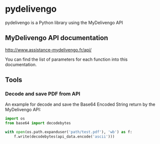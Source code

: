 # pydelivengo
pydelivengo is a Python library using the MyDelivengo API


## MyDelivengo API documentation

http://www.assistance-mydelivengo.fr/api/

You can find the list of parameters for each function into this
documentation.


## Tools

### Decode and save PDF from API

An example for decode and save the Base64 Encoded String return by the
MyDelivengo API:

```python
import os
from base64 import decodebytes

with open(os.path.expanduser('path/test.pdf'), 'wb') as f:
    f.write(decodebytes(api_data.encode('ascii')))
```
